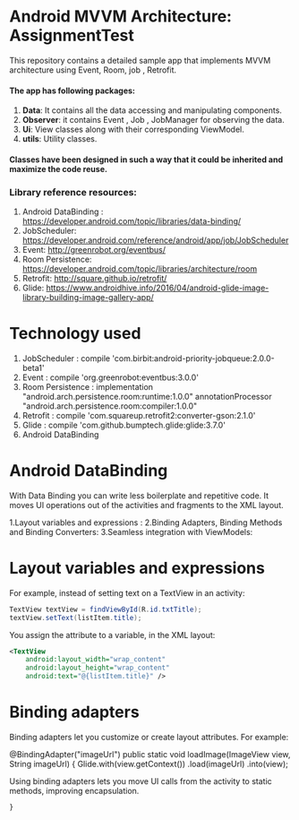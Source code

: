 # Android MVVM Architecture: AssignmentTest
This repository contains a detailed sample app that implements MVVM architecture using Event, Room, job , Retrofit.

#### The app has following packages:
1. **Data**: It contains all the data accessing and manipulating components.
2. **Observer**: it contains Event , Job , JobManager for observing the data.
3. **Ui**: View classes along with their corresponding ViewModel.
4. **utils**: Utility classes.

#### Classes have been designed in such a way that it could be inherited and maximize the code reuse.

### Library reference resources:
1. Android DataBinding : https://developer.android.com/topic/libraries/data-binding/
2. JobScheduler: https://developer.android.com/reference/android/app/job/JobScheduler
3. Event: http://greenrobot.org/eventbus/
4. Room Persistence: https://developer.android.com/topic/libraries/architecture/room
5. Retrofit: http://square.github.io/retrofit/
6. Glide: https://www.androidhive.info/2016/04/android-glide-image-library-building-image-gallery-app/

# Technology used
1. JobScheduler : compile 'com.birbit:android-priority-jobqueue:2.0.0-beta1'
2. Event :  compile 'org.greenrobot:eventbus:3.0.0'
3. Room Persistence :  implementation "android.arch.persistence.room:runtime:1.0.0"
                       annotationProcessor "android.arch.persistence.room:compiler:1.0.0"
4. Retrofit : compile 'com.squareup.retrofit2:converter-gson:2.1.0'
5. Glide : compile 'com.github.bumptech.glide:glide:3.7.0'
6. Android DataBinding

# Android DataBinding
With Data Binding you can write less boilerplate and repetitive code. It moves UI operations out of the activities and fragments to the XML layout.

1.Layout variables and expressions :
2.Binding Adapters, Binding Methods and Binding Converters:
3.Seamless integration with ViewModels:


# Layout variables and expressions
For example, instead of setting text on a TextView in an activity:
```java
TextView textView = findViewById(R.id.txtTitle);
textView.setText(listItem.title);
```
You assign the attribute to a variable, in the XML layout:
```xml
<TextView
    android:layout_width="wrap_content"
    android:layout_height="wrap_content"
    android:text="@{listItem.title}" />
 ```
 # Binding adapters
 
 Binding adapters let you customize or create layout attributes. For example:
 
  @BindingAdapter("imageUrl")
    public static void loadImage(ImageView view, String imageUrl) {
        Glide.with(view.getContext())
                .load(imageUrl)
                .into(view);
                
   Using binding adapters lets you move UI calls from the activity to static methods, improving encapsulation.

             
    }
 


